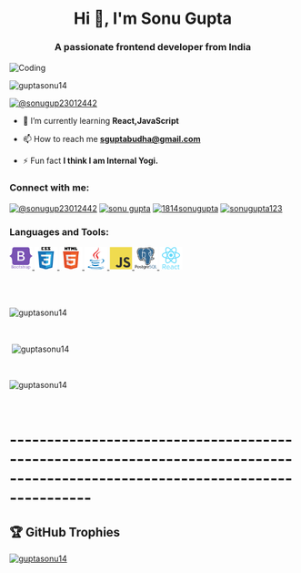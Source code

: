 
<h1 align="center">Hi 👋, I'm Sonu Gupta</h1>
<h3 align="center">A passionate frontend developer from India</h3>
 <img align="center"src="https://camo.githubusercontent.com/c1dcb74cc1c1835b1d716f5051499a2814c683c806b15f04b0eba492863703e9/68747470733a2f2f63646e2e6472696262626c652e636f6d2f75736572732f3733303730332f73637265656e73686f74732f363538313234332f6176656e746f2e676966" alt="Coding" width="400">

<p align="left"> <img src="https://komarev.com/ghpvc/?username=guptasonu14&label=Profile%20views&color=0e75b6&style=flat" alt="guptasonu14" /> </p>


<p align="left"> <a href="https://twitter.com/@sonugup23012442" target="blank"><img src="https://img.shields.io/twitter/follow/@sonugup23012442?logo=twitter&style=for-the-badge" alt="@sonugup23012442" /></a> </p>

- 🌱 I’m currently learning **React,JavaScript**

- 📫 How to reach me **sguptabudha@gmail.com**

- ⚡ Fun fact **I think I am Internal Yogi.**

<h3 align="left">Connect with me:</h3>
<p align="left">
<a href="https://twitter.com/@sonugup23012442" target="blank"><img align="center" src="https://raw.githubusercontent.com/rahuldkjain/github-profile-readme-generator/master/src/images/icons/Social/twitter.svg" alt="@sonugup23012442" height="30" width="40" /></a>
<a href="https://linkedin.com/in/sonu gupta" target="blank"><img align="center" src="https://raw.githubusercontent.com/rahuldkjain/github-profile-readme-generator/master/src/images/icons/Social/linked-in-alt.svg" alt="sonu gupta" height="30" width="40" /></a>
<a href="https://instagram.com/1814sonugupta" target="blank"><img align="center" src="https://raw.githubusercontent.com/rahuldkjain/github-profile-readme-generator/master/src/images/icons/Social/instagram.svg" alt="1814sonugupta" height="30" width="40" /></a>
<a href="https://www.leetcode.com/sonugupta123" target="blank"><img align="center" src="https://raw.githubusercontent.com/rahuldkjain/github-profile-readme-generator/master/src/images/icons/Social/leet-code.svg" alt="sonugupta123" height="30" width="40" /></a>
</p>

<h3 align="left">Languages and Tools:</h3>

<p align="left"> <a href="https://getbootstrap.com" target="_blank" rel="noreferrer"> <img src="https://raw.githubusercontent.com/devicons/devicon/master/icons/bootstrap/bootstrap-plain-wordmark.svg" alt="bootstrap" width="40" height="40"/> </a> <a href="https://www.w3schools.com/css/" target="_blank" rel="noreferrer"> <img src="https://raw.githubusercontent.com/devicons/devicon/master/icons/css3/css3-original-wordmark.svg" alt="css3" width="40" height="40"/> </a> <a href="https://www.w3.org/html/" target="_blank" rel="noreferrer"> <img src="https://raw.githubusercontent.com/devicons/devicon/master/icons/html5/html5-original-wordmark.svg" alt="html5" width="40" height="40"/> </a> <a href="https://www.java.com" target="_blank" rel="noreferrer"> <img src="https://raw.githubusercontent.com/devicons/devicon/master/icons/java/java-original.svg" alt="java" width="40" height="40"/> </a> <a href="https://developer.mozilla.org/en-US/docs/Web/JavaScript" target="_blank" rel="noreferrer"> <img src="https://raw.githubusercontent.com/devicons/devicon/master/icons/javascript/javascript-original.svg" alt="javascript" width="40" height="40"/> </a> <a href="https://www.postgresql.org" target="_blank" rel="noreferrer"> <img src="https://raw.githubusercontent.com/devicons/devicon/master/icons/postgresql/postgresql-original-wordmark.svg" alt="postgresql" width="40" height="40"/> </a> <a href="https://reactjs.org/" target="_blank" rel="noreferrer"> <img src="https://raw.githubusercontent.com/devicons/devicon/master/icons/react/react-original-wordmark.svg" alt="react" width="40" height="40"/> </a> </p></br></br>

<p><img align="center" src="https://github-readme-stats.vercel.app/api/top-langs?username=guptasonu14&show_icons=true&locale=en&layout=compact" alt="guptasonu14" /></p></br>


<p>&nbsp;<img align="center" src="https://github-readme-stats.vercel.app/api?username=guptasonu14&show_icons=true&locale=en" alt="guptasonu14" /></p></br>


<p><img align="center" src="https://github-readme-streak-stats.herokuapp.com/?user=guptasonu14&" alt="guptasonu14" /></p></br>
<h1>-----------------------------------------------------------------------------------------------------------------------------</h1>

## 🏆 GitHub Trophies
<p align="left"> <a href="https://github.com/ryo-ma/github-profile-trophy"><img src="https://github-profile-trophy.vercel.app/?username=guptasonu14" alt="guptasonu14" /></a> </p>

